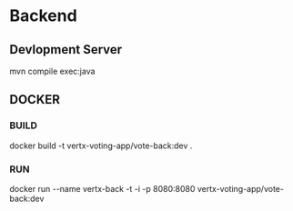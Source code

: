 # Backend

## Devlopment Server
mvn compile exec:java

## DOCKER 

### BUILD
docker build -t vertx-voting-app/vote-back:dev . 

### RUN 
docker run --name vertx-back -t -i -p 8080:8080 vertx-voting-app/vote-back:dev
